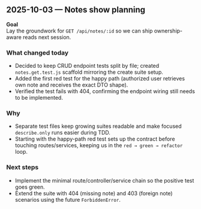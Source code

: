 ## 2025-10-03 — Notes show planning

**Goal**  
Lay the groundwork for `GET /api/notes/:id` so we can ship ownership-aware reads next session.

### What changed today

- Decided to keep CRUD endpoint tests split by file; created `notes.get.test.js` scaffold mirroring the create suite setup.
- Added the first red test for the happy path (authorized user retrieves own note and receives the exact DTO shape).
- Verified the test fails with 404, confirming the endpoint wiring still needs to be implemented.

### Why

- Separate test files keep growing suites readable and make focused `describe.only` runs easier during TDD.
- Starting with the happy-path red test sets up the contract before touching routes/services, keeping us in the `red → green → refactor` loop.

### Next steps

- Implement the minimal route/controller/service chain so the positive test goes green.
- Extend the suite with 404 (missing note) and 403 (foreign note) scenarios using the future `ForbiddenError`.
